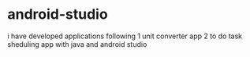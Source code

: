 # android-studio
i have developed applications following
1 unit converter app
2 to do task sheduling app
with java and android studio
